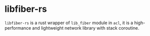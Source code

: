# libfiber-rs
`libfiber-rs` is a rust wrapper of `lib_fiber` module in `acl`, it is a high-performance and lightweight network library with stack coroutine.
